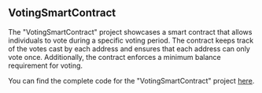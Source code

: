 ## VotingSmartContract

The "VotingSmartContract" project showcases a smart contract that allows individuals to vote during a specific voting period. The contract keeps track of the votes cast by each address and ensures that each address can only vote once. Additionally, the contract enforces a minimum balance requirement for voting.

You can find the complete code for the "VotingSmartContract" project [here](https://github.com/GideonBature/Smart-Contract-Projects/blob/main/VotingSmartContract.sol).


